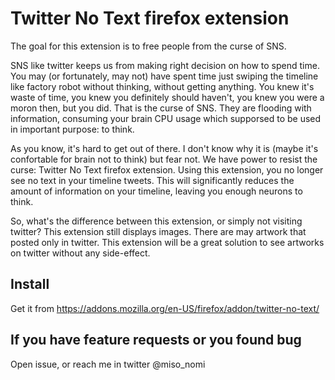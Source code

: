 # Twitter No Text firefox extension

The goal for this extension is to free people from the curse of SNS.

SNS like twitter keeps us from making right decision on how to spend time.
You may (or fortunately, may not) have spent time just swiping the timeline like factory robot without thinking, without getting anything.
You knew it's waste of time, you knew you definitely should haven't, you knew you were a moron then, but you did.
That is the curse of SNS.
They are flooding with information, consuming your brain CPU usage which supporsed to be used in important purpose: to think. 

As you know, it's hard to get out of there.
I don't know why it is (maybe it's confortable for brain not to think) but fear not.
We have power to resist the curse: Twitter No Text firefox extension.
Using this extension, you no longer see no text in your timeline tweets.
This will significantly reduces the amount of information on your timeline, leaving you enough neurons to think.

So, what's the difference between this extension, or simply not visiting twitter?
This extension still displays images.
There are may artwork that posted only in twitter.
This extension will be a great solution to see artworks on twitter without any side-effect.


## Install
Get it from https://addons.mozilla.org/en-US/firefox/addon/twitter-no-text/


## If you have feature requests or you found bug
Open issue, or reach me in twitter @miso_nomi
